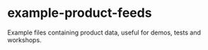 # example-product-feeds
Example files containing product data, useful for demos, tests and workshops.
